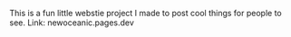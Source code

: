 This is a fun little webstie project I made to post cool things for people to see. Link: newoceanic.pages.dev
